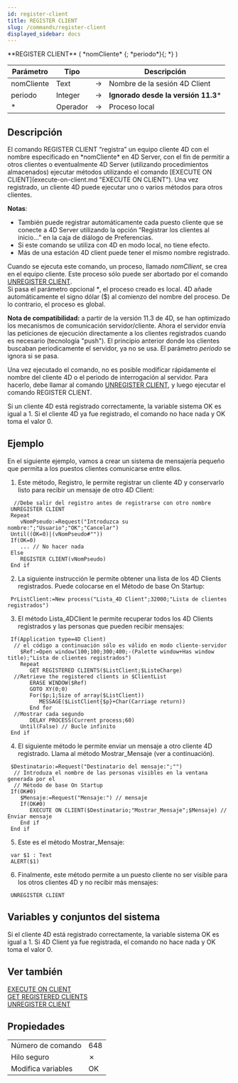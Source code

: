 ```yaml
---
id: register-client
title: REGISTER CLIENT
slug: /commands/register-client
displayed_sidebar: docs
---
```


<!--REF #_command_.REGISTER CLIENT.Syntax-->**REGISTER CLIENT** ( *nomCliente* {; *periodo*}{; *} )<!-- END REF-->
<!--REF #_command_.REGISTER CLIENT.Params-->
| Parámetro | Tipo |  | Descripción |
| --- | --- | --- | --- |
| nomCliente | Text | &#8594;  | Nombre de la sesión 4D Client |
| periodo | Integer | &#8594;  | **Ignorado desde la versión 11.3*** |
| * | Operador | &#8594;  | Proceso local |

<!-- END REF-->

## Descripción 

<!--REF #_command_.REGISTER CLIENT.Summary-->El comando REGISTER CLIENT “registra” un equipo cliente 4D con el nombre especificado en *nomCliente* en 4D Server, con el fin de permitir a otros clientes o eventualmente 4D Server (utilizando procedimientos almacenados) ejecutar métodos utilizando el comando [EXECUTE ON CLIENT](execute-on-client.md "EXECUTE ON CLIENT").<!-- END REF--> Una vez registrado, un cliente 4D puede ejecutar uno o varios métodos para otros clientes.

**Notas**:

* También puede registrar automáticamente cada puesto cliente que se conecte a 4D Server utilizando la opción “Registrar los clientes al inicio...” en la caja de diálogo de Preferencias.
* Si este comando se utiliza con 4D en modo local, no tiene efecto.
* Más de una estación 4D client puede tener el mismo nombre registrado.

  
Cuando se ejecuta este comando, un proceso, llamado *nomCllient*, se crea en el equipo cliente. Este proceso sólo puede ser abortado por el comando [UNREGISTER CLIENT](unregister-client.md "UNREGISTER CLIENT").   
Si pasa el parámetro opcional *\**, el proceso creado es local. 4D añade automáticamente el signo dólar ($) al comienzo del nombre del proceso. De lo contrario, el proceso es global. 

**Nota de compatibilidad:** a partir de la versión 11.3 de 4D, se han optimizado los mecanismos de comunicación servidor/cliente. Ahora el servidor envía las peticiones de ejecución directamente a los clientes registrados cuando es necesario (tecnología "push"). El principio anterior donde los clientes buscaban periodicamente el servidor, ya no se usa. El parámetro *periodo* se ignora si se pasa.

Una vez ejecutado el comando, no es posible modificar rápidamente el nombre del cliente 4D o el periodo de interrogación al servidor. Para hacerlo, debe llamar al comando [UNREGISTER CLIENT](unregister-client.md "UNREGISTER CLIENT"), y luego ejecutar el comando REGISTER CLIENT.

Si un cliente 4D está registrado correctamente, la variable sistema OK es igual a 1\. Si el cliente 4D ya fue registrado, el comando no hace nada y OK toma el valor 0.

## Ejemplo 

En el siguiente ejemplo, vamos a crear un sistema de mensajería pequeño que permita a los puestos clientes comunicarse entre ellos. 

1) Este método, Registro, le permite registrar un cliente 4D y conservarlo listo para recibir un mensaje de otro 4D Client:

```4d
  //Debe salir del registro antes de registrarse con otro nombre
 UNREGISTER CLIENT
 Repeat
    vNomPseudo:=Request("Introduzca su nombre:";"Usuario";"OK";"Cancelar")
 Until((OK=0)|(vNomPseudo#""))
 If(OK=0)
    ... // No hacer nada
 Else
    REGISTER CLIENT(vNomPseudo)
 End if
```

2) La siguiente instrucción le permite obtener una lista de los 4D Clients registrados. Puede colocarse en el Método de base On Startup:

```4d
 PrListClient:=New process("Lista_4D Client";32000;"Lista de clientes registrados")
```

3) El método Lista\_4DClient le permite recuperar todos los 4D Clients registrados y las personas que pueden recibir mensajes:

```4d
 If(Application type=4D Client)
  // el código a continuación sólo es válido en modo cliente-servidor
    $Ref:=Open window(100;100;300;400;-(Palette window+Has window title);"Lista de clientes registrados")
    Repeat
       GET REGISTERED CLIENTS($ListClient;$ListeCharge)
  //Retrieve the registered clients in $ClientList
       ERASE WINDOW($Ref)
       GOTO XY(0;0)
       For($p;1;Size of array($ListClient))
          MESSAGE($ListClient{$p}+Char(Carriage return))
       End for
  //Mostrar cada segundo
       DELAY PROCESS(Current process;60)
    Until(False) // Bucle infinito
 End if
```

4) El siguiente método le permite enviar un mensaje a otro cliente 4D registrado. Llama al método Mostrar\_Mensaje (ver a continuación).

```4d
 $Destinatario:=Request("Destinatario del mensaje:";"")
  // Introduza el nombre de las personas visibles en la ventana generada por el
  // Método de base On Startup
 If(OK#0)
    $Mensaje:=Request("Mensaje:") // mensaje
    If(OK#0)
       EXECUTE ON CLIENT($Destinatario;"Mostrar_Mensaje";$Mensaje) // Enviar mensaje
    End if
 End if
```

5) Este es el método Mostrar\_Mensaje:

```4d
 var $1 : Text
 ALERT($1)
```

6) Finalmente, este método permite a un puesto cliente no ser visible para los otros clientes 4D y no recibir más mensajes:

```4d
 UNREGISTER CLIENT
```

## Variables y conjuntos del sistema 

Si el cliente 4D está registrado correctamente, la variable sistema OK es igual a 1\. Si 4D Client ya fue registrada, el comando no hace nada y OK toma el valor 0.

## Ver también 

[EXECUTE ON CLIENT](execute-on-client.md)  
[GET REGISTERED CLIENTS](get-registered-clients.md)  
[UNREGISTER CLIENT](unregister-client.md)  

## Propiedades

|  |  |
| --- | --- |
| Número de comando | 648 |
| Hilo seguro | &cross; |
| Modifica variables | OK |



